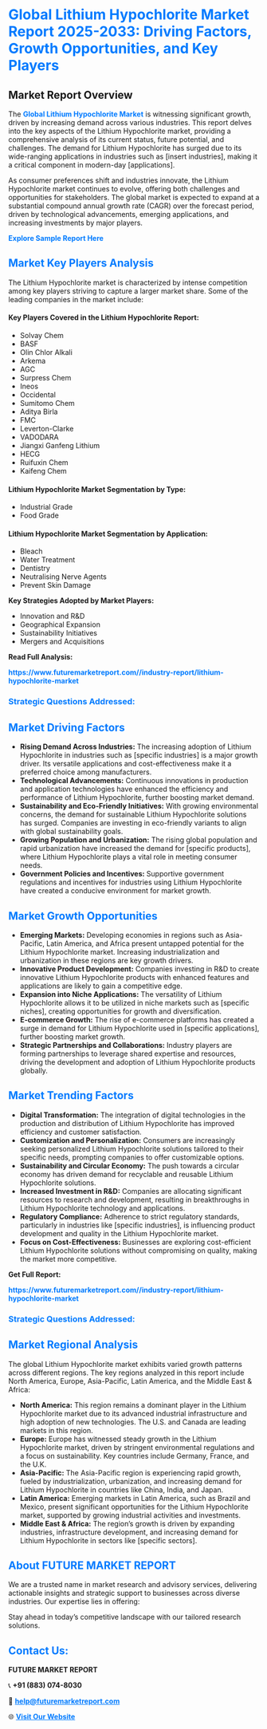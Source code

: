 <h1 style="color: #007BFF;">Global Lithium Hypochlorite Market Report 2025-2033: Driving Factors, Growth Opportunities, and Key Players</h1>

<section id="overview">
<h2>Market Report Overview</h2>
<p>The <a href="https://www.futuremarketreport.com//industry-report/lithium-hypochlorite-market" style="color: #007BFF; text-decoration: none;"><strong>Global Lithium Hypochlorite Market</strong></a> is witnessing significant growth, driven by increasing demand across various industries. This report delves into the key aspects of the Lithium Hypochlorite market, providing a comprehensive analysis of its current status, future potential, and challenges. The demand for Lithium Hypochlorite has surged due to its wide-ranging applications in industries such as [insert industries], making it a critical component in modern-day [applications].</p>
<p>As consumer preferences shift and industries innovate, the Lithium Hypochlorite market continues to evolve, offering both challenges and opportunities for stakeholders. The global market is expected to expand at a substantial compound annual growth rate (CAGR) over the forecast period, driven by technological advancements, emerging applications, and increasing investments by major players.</p>
</section>

<section id="overview">
<p><a href="https://www.futuremarketreport.com//request-sample/reportId=58428" style="color: #007BFF; text-decoration: none;"><strong>Explore Sample Report Here</strong></a></p>
</section>

<section id="key-players">
<h2 style="color: #007BFF;">Market Key Players Analysis</h2>
<p>The Lithium Hypochlorite market is characterized by intense competition among key players striving to capture a larger market share. Some of the leading companies in the market include:</p>
<h4>Key Players Covered in the Lithium Hypochlorite Report:</h4>
<ul><li>Solvay Chem</li><li>BASF</li><li>Olin Chlor Alkali</li><li>Arkema</li><li>AGC</li><li>Surpress Chem</li><li>Ineos</li><li>Occidental</li><li>Sumitomo Chem</li><li>Aditya Birla</li><li>FMC</li><li>Leverton-Clarke</li><li>VADODARA</li><li>Jiangxi Ganfeng Lithium</li><li>HECG</li><li>Ruifuxin Chem</li><li>Kaifeng Chem</li></ul>
<h4>Lithium Hypochlorite Market Segmentation by Type:</h4>
<ul><li>Industrial Grade</li><li>Food Grade</li></ul>

<h4>Lithium Hypochlorite Market Segmentation by Application:</h4>
<ul><li>Bleach</li><li>Water Treatment</li><li>Dentistry</li><li>Neutralising Nerve Agents</li><li>Prevent Skin Damage</li></ul>
<p><strong>Key Strategies Adopted by Market Players:</strong></p>
<ul>
<li>Innovation and R&D</li>
<li>Geographical Expansion</li>
<li>Sustainability Initiatives</li>
<li>Mergers and Acquisitions</li>
</ul>
</section>

<section>
<p><strong>Read Full Analysis: </strong></p><a href="https://www.futuremarketreport.com//industry-report/lithium-hypochlorite-market" style="color: #007BFF; text-decoration: none;"><strong>https://www.futuremarketreport.com//industry-report/lithium-hypochlorite-market</strong></a>
<h3 style="color: #007BFF;">Strategic Questions Addressed:</h3>
</section>

<section id="driving-factors">
<h2 style="color: #007BFF;">Market Driving Factors</h2>
<ul>
<li><strong>Rising Demand Across Industries:</strong> The increasing adoption of Lithium Hypochlorite in industries such as [specific industries] is a major growth driver. Its versatile applications and cost-effectiveness make it a preferred choice among manufacturers.</li>
<li><strong>Technological Advancements:</strong> Continuous innovations in production and application technologies have enhanced the efficiency and performance of Lithium Hypochlorite, further boosting market demand.</li>
<li><strong>Sustainability and Eco-Friendly Initiatives:</strong> With growing environmental concerns, the demand for sustainable Lithium Hypochlorite solutions has surged. Companies are investing in eco-friendly variants to align with global sustainability goals.</li>
<li><strong>Growing Population and Urbanization:</strong> The rising global population and rapid urbanization have increased the demand for [specific products], where Lithium Hypochlorite plays a vital role in meeting consumer needs.</li>
<li><strong>Government Policies and Incentives:</strong> Supportive government regulations and incentives for industries using Lithium Hypochlorite have created a conducive environment for market growth.</li>
</ul>
</section>

<section id="growth-opportunities">
<h2 style="color: #007BFF;">Market Growth Opportunities</h2>
<ul>
<li><strong>Emerging Markets:</strong> Developing economies in regions such as Asia-Pacific, Latin America, and Africa present untapped potential for the Lithium Hypochlorite market. Increasing industrialization and urbanization in these regions are key growth drivers.</li>
<li><strong>Innovative Product Development:</strong> Companies investing in R&D to create innovative Lithium Hypochlorite products with enhanced features and applications are likely to gain a competitive edge.</li>
<li><strong>Expansion into Niche Applications:</strong> The versatility of Lithium Hypochlorite allows it to be utilized in niche markets such as [specific niches], creating opportunities for growth and diversification.</li>
<li><strong>E-commerce Growth:</strong> The rise of e-commerce platforms has created a surge in demand for Lithium Hypochlorite used in [specific applications], further boosting market growth.</li>
<li><strong>Strategic Partnerships and Collaborations:</strong> Industry players are forming partnerships to leverage shared expertise and resources, driving the development and adoption of Lithium Hypochlorite products globally.</li>
</ul>
</section>

<section id="trending-factors">
<h2 style="color: #007BFF;">Market Trending Factors</h2>
<ul>
<li><strong>Digital Transformation:</strong> The integration of digital technologies in the production and distribution of Lithium Hypochlorite has improved efficiency and customer satisfaction.</li>
<li><strong>Customization and Personalization:</strong> Consumers are increasingly seeking personalized Lithium Hypochlorite solutions tailored to their specific needs, prompting companies to offer customizable options.</li>
<li><strong>Sustainability and Circular Economy:</strong> The push towards a circular economy has driven demand for recyclable and reusable Lithium Hypochlorite solutions.</li>
<li><strong>Increased Investment in R&D:</strong> Companies are allocating significant resources to research and development, resulting in breakthroughs in Lithium Hypochlorite technology and applications.</li>
<li><strong>Regulatory Compliance:</strong> Adherence to strict regulatory standards, particularly in industries like [specific industries], is influencing product development and quality in the Lithium Hypochlorite market.</li>
<li><strong>Focus on Cost-Effectiveness:</strong> Businesses are exploring cost-efficient Lithium Hypochlorite solutions without compromising on quality, making the market more competitive.</li>
</ul>
</section>

<section>
<p><strong>Get Full Report: </strong></p><a href="https://www.futuremarketreport.com//industry-report/lithium-hypochlorite-market" style="color: #007BFF; text-decoration: none;"><strong>https://www.futuremarketreport.com//industry-report/lithium-hypochlorite-market</strong></a>
<h3 style="color: #007BFF;">Strategic Questions Addressed:</h3>
</section>


<section id="regional-analysis">
<h2 style="color: #007BFF;">Market Regional Analysis</h2>
<p>The global Lithium Hypochlorite market exhibits varied growth patterns across different regions. The key regions analyzed in this report include North America, Europe, Asia-Pacific, Latin America, and the Middle East & Africa:</p>
<ul>
<li><strong>North America:</strong> This region remains a dominant player in the Lithium Hypochlorite market due to its advanced industrial infrastructure and high adoption of new technologies. The U.S. and Canada are leading markets in this region.</li>
<li><strong>Europe:</strong> Europe has witnessed steady growth in the Lithium Hypochlorite market, driven by stringent environmental regulations and a focus on sustainability. Key countries include Germany, France, and the U.K.</li>
<li><strong>Asia-Pacific:</strong> The Asia-Pacific region is experiencing rapid growth, fueled by industrialization, urbanization, and increasing demand for Lithium Hypochlorite in countries like China, India, and Japan.</li>
<li><strong>Latin America:</strong> Emerging markets in Latin America, such as Brazil and Mexico, present significant opportunities for the Lithium Hypochlorite market, supported by growing industrial activities and investments.</li>
<li><strong>Middle East & Africa:</strong> The region’s growth is driven by expanding industries, infrastructure development, and increasing demand for Lithium Hypochlorite in sectors like [specific sectors].</li>
</ul>
</section>

<footer>
<h2 style="color: #007BFF;">About FUTURE MARKET REPORT</h2>
<p>We are a trusted name in market research and advisory services, delivering actionable insights and strategic support to businesses across diverse industries. Our expertise lies in offering:</p>

<p>Stay ahead in today’s competitive landscape with our tailored research solutions.</p>

<h2 style="color: #007BFF;">Contact Us:</h2>
<p><strong>FUTURE MARKET REPORT</strong></p>
<p>📞 <strong>+91 (883) 074-8030</strong></p>
<p>📧 <strong><a href="mailto:help@futuremarketreport.com" style="color: #007BFF;">help@futuremarketreport.com</a></strong></p>
<p>🌐 <strong><a href="https://www.futuremarketreport.com/" style="color: #007BFF;">Visit Our Website</a></strong></p>
</footer>